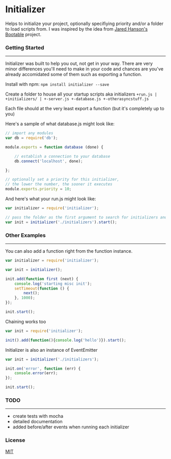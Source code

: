 # Initializer #

Helps to initialize your project, optionally specifiying priority and/or a folder to load scripts from. I was inspired by the idea from [Jared Hanson's Bootable](https://github.com/jaredhanson/bootable) project.

### Getting Started ###
___
Initializer was built to help you out, not get in your way. There are very minor differences you'll need to make in your code and chances are you've already accomidated some of them such as exporting a function.


Install with npm:
`npm install initializer --save`

Create a folder to house all your startup scripts aka initializers
`
+run.js
|
+initializers/
    |
    +-server.js
    +-database.js
    +-otherasyncstuff.js
`

Each file should at the very least export a function (but it's completely up to you)

Here's a sample of what database.js might look like:
```js
// import any modules
var db = require('db');

module.exports = function database (done) {

    // establish a connection to your database
    db.connect('localhost', done);

};

// optionally set a priority for this initializer,
// the lower the number, the sooner it executes
module.exports.priority = 10;
```

And here's what your run.js might look like:
```js
var initializer = require('initializer');

// pass the folder as the first argument to search for initializers and start initializing
var init = initializer('./initializers').start();
```

### Other Examples ###
___

You can also add a function right from the function instance.
```js
var initializer = require('initializer');

var init = initializer();

init.add(function first (next) {
    console.log('starting misc init');
    setTimeout(function () {
        next();
    }, 1000);
});

init.start();
```

Chaining works too
```js
var init = require('initializer');

init().add(function(){console.log('hello')}).start();
```

Initializer is also an instance of EventEmitter
```js
var init = initializer('./initializers');

init.on('error', function (err) {
    console.error(err);
});

init.start();
```

### TODO ###
___
- create tests with mocha
- detailed documentation
- added before/after events when running each initializer


### License ###
[MIT](http://www.opensource.org/licenses/MIT)
